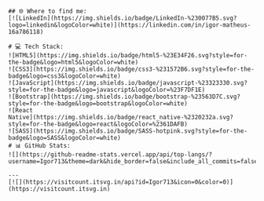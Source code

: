     ## 🌐 Where to find me:
    [![LinkedIn](https://img.shields.io/badge/LinkedIn-%230077B5.svg?logo=linkedin&logoColor=white)](https://linkedin.com/in/igor-matheus-16a786118)

    # 💻 Tech Stack:
    ![HTML5](https://img.shields.io/badge/html5-%23E34F26.svg?style=for-the-badge&logo=html5&logoColor=white)
    ![CSS3](https://img.shields.io/badge/css3-%231572B6.svg?style=for-the-badge&logo=css3&logoColor=white)
    ![JavaScript](https://img.shields.io/badge/javascript-%23323330.svg?style=for-the-badge&logo=javascript&logoColor=%23F7DF1E)
    ![Bootstrap](https://img.shields.io/badge/bootstrap-%23563D7C.svg?style=for-the-badge&logo=bootstrap&logoColor=white)
    ![React
    Native](https://img.shields.io/badge/react_native-%2320232a.svg?style=for-the-badge&logo=react&logoColor=%2361DAFB)
    ![SASS](https://img.shields.io/badge/SASS-hotpink.svg?style=for-the-badge&logo=SASS&logoColor=white)
    # 📊 GitHub Stats:
    ![](https://github-readme-stats.vercel.app/api/top-langs/?username=Igor713&theme=dark&hide_border=false&include_all_commits=false&count_private=false&layout=compact)

    ---
    [![](https://visitcount.itsvg.in/api?id=Igor713&icon=0&color=0)](https://visitcount.itsvg.in)
